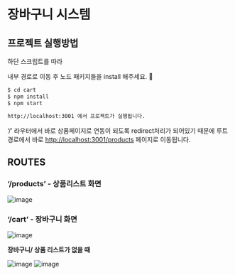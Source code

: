 # 장바구니 시스템

## 프로젝트 실행방법

하단 스크립트를 따라 

내부 경로로 이동 후 노드 패키지들을 install 해주세요. 🙂

```bash
$ cd cart
$ npm install
$ npm start

http://localhost:3001 에서 프로젝트가 실행됩니다.
```

‘/’ 라우터에서 바로 상품페이지로 연동이 되도록 redirect처리가 되어있기 때문에 루트 경로에서 바로 [http://localhost:3001/products](http://localhost:3001/products) 페이지로 이동됩니다.

## ROUTES

### **‘/products’ - 상품리스트 화면**
![image](https://user-images.githubusercontent.com/35230852/209989744-5a3762a0-fe1d-42fa-931b-204aebc35522.png)

### **‘/cart’ - 장바구니 화면**

![image](https://user-images.githubusercontent.com/35230852/209989766-ec46341d-a8a6-4e12-9410-423a8ebf9677.png)

**장바구니/ 상품 리스트가 없을 때**

![image](https://user-images.githubusercontent.com/35230852/209989828-d6b4d18f-ad39-4047-8265-c7abfab0e375.png)
![image](https://user-images.githubusercontent.com/35230852/209989853-79300b24-a67e-4d8a-a080-48043510d181.png)


